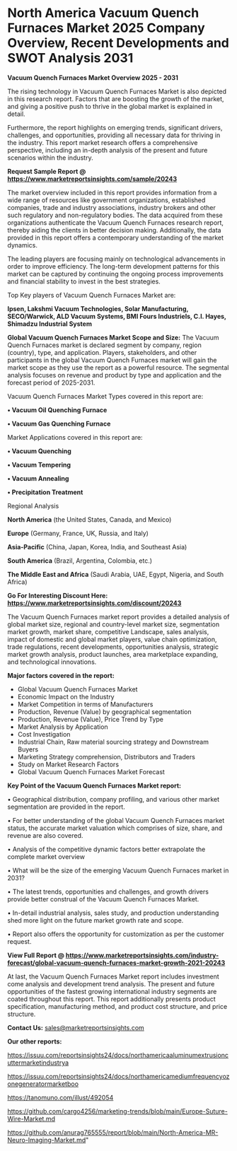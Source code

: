 # North America Vacuum Quench Furnaces Market 2025 Company Overview, Recent Developments and SWOT Analysis 2031

<Strong> Vacuum Quench Furnaces Market Overview 2025 - 2031</strong>

The rising technology in Vacuum Quench Furnaces Market is also depicted in this research report. Factors that are boosting the growth of the market, and giving a positive push to thrive in the global market is explained in detail.

Furthermore, the report highlights on emerging trends, significant drivers, challenges, and opportunities, providing all necessary data for thriving in the industry. This report market research offers a comprehensive perspective, including an in-depth analysis of the present and future scenarios within the industry.

<strong>Request Sample Report @ <a href=https://www.marketreportsinsights.com/sample/20243>https://www.marketreportsinsights.com/sample/20243</a></strong>

The market overview included in this report provides information from a wide range of resources like government organizations, established companies, trade and industry associations, industry brokers and other such regulatory and non-regulatory bodies. The data acquired from these organizations authenticate the Vacuum Quench Furnaces research report, thereby aiding the clients in better decision making. Additionally, the data provided in this report offers a contemporary understanding of the market dynamics.

The leading players are focusing mainly on technological advancements in order to improve efficiency. The long-term development patterns for this market can be captured by continuing the ongoing process improvements and financial stability to invest in the best strategies.

Top Key players of Vacuum Quench Furnaces Market are:

<strong>Ipsen, Lakshmi Vacuum Technologies, Solar Manufacturing, SECO/Warwick, ALD Vacuum Systems, BMI Fours Industriels, C.I. Hayes, Shimadzu Industrial System</strong>

<strong><b>Global Vacuum Quench Furnaces Market Scope and Size:</b></strong>
The Vacuum Quench Furnaces market is declared segment by company, region (country), type, and application. Players, stakeholders, and other participants in the global Vacuum Quench Furnaces market will gain the market scope as they use the report as a powerful resource. The segmental analysis focuses on revenue and product by type and application and the forecast period of 2025-2031.

Vacuum Quench Furnaces Market Types covered in this report are:

<strong>• Vacuum Oil Quenching Furnace

• Vacuum Gas Quenching Furnace</strong>

Market Applications covered in this report are:

<strong>• Vacuum Quenching

• Vacuum Tempering

• Vacuum Annealing

• Precipitation Treatment</strong> 

Regional Analysis

<strong>North America</strong> (the United States, Canada, and Mexico)

<strong>Europe</strong> (Germany, France, UK, Russia, and Italy)

<strong>Asia-Pacific</strong> (China, Japan, Korea, India, and Southeast Asia)

<strong>South America</strong> (Brazil, Argentina, Colombia, etc.)

<strong>The Middle East and Africa</strong> (Saudi Arabia, UAE, Egypt, Nigeria, and South Africa)

<strong>Go For Interesting Discount Here: <a href=https://www.marketreportsinsights.com/discount/20243>https://www.marketreportsinsights.com/discount/20243</a></strong>

The Vacuum Quench Furnaces market report provides a detailed analysis of global market size, regional and country-level market size, segmentation market growth, market share, competitive Landscape, sales analysis, impact of domestic and global market players, value chain optimization, trade regulations, recent developments, opportunities analysis, strategic market growth analysis, product launches, area marketplace expanding, and technological innovations.

<strong><b>Major factors covered in the report:</b></strong>
<ul>
  <li>Global Vacuum Quench Furnaces Market </li>
  <li>Economic Impact on the Industry</li>
  <li>Market Competition in terms of Manufacturers</li>
  <li>Production, Revenue (Value) by geographical segmentation</li>
  <li>Production, Revenue (Value), Price Trend by Type</li>
  <li>Market Analysis by Application</li>
  <li>Cost Investigation</li>
  <li>Industrial Chain, Raw material sourcing strategy and Downstream Buyers</li>
  <li>Marketing Strategy comprehension, Distributors and Traders</li>
  <li>Study on Market Research Factors</li>
  <li>Global Vacuum Quench Furnaces Market Forecast</li>
</ul>

<strong><b>Key Point of the Vacuum Quench Furnaces Market report:</b></strong>

• Geographical distribution, company profiling, and various other market segmentation are provided in the report.

• For better understanding of the global Vacuum Quench Furnaces market status, the accurate market valuation which comprises of size, share, and revenue are also covered.

• Analysis of the competitive dynamic factors better extrapolate the complete market overview

• What will be the size of the emerging Vacuum Quench Furnaces market in 2031?

• The latest trends, opportunities and challenges, and growth drivers provide better construal of the Vacuum Quench Furnaces Market.

• In-detail industrial analysis, sales study, and production understanding shed more light on the future market growth rate and scope.

• Report also offers the opportunity for customization as per the customer request.

<strong><b>View Full Report @ <a href=https://www.marketreportsinsights.com/industry-forecast/global-vacuum-quench-furnaces-market-growth-2021-20243>https://www.marketreportsinsights.com/industry-forecast/global-vacuum-quench-furnaces-market-growth-2021-20243</a></b></strong>


At last, the Vacuum Quench Furnaces Market report includes investment come analysis and development trend analysis. The present and future opportunities of the fastest growing international industry segments are coated throughout this report. This report additionally presents product specification, manufacturing method, and product cost structure, and price structure.

<strong>Contact Us:</strong>
sales@marketreportsinsights.com

<strong>Our other reports:</strong>

<a href=https://issuu.com/reportsinsights24/docs/northamericaaluminumextrusioncuttermarketindustrya>https://issuu.com/reportsinsights24/docs/northamericaaluminumextrusioncuttermarketindustrya</a>

<a href=https://issuu.com/reportsinsights24/docs/northamericamediumfrequencyozonegeneratormarketboo>https://issuu.com/reportsinsights24/docs/northamericamediumfrequencyozonegeneratormarketboo</a>

<a href=https://tanomuno.com/illust/492054>https://tanomuno.com/illust/492054</a>

<a href=https://github.com/cargo4256/marketing-trends/blob/main/Europe-Suture-Wire-Market.md>https://github.com/cargo4256/marketing-trends/blob/main/Europe-Suture-Wire-Market.md</a>

<a href=https://github.com/anurag765555/report/blob/main/North-America-MR-Neuro-Imaging-Market.md>https://github.com/anurag765555/report/blob/main/North-America-MR-Neuro-Imaging-Market.md</a>"

